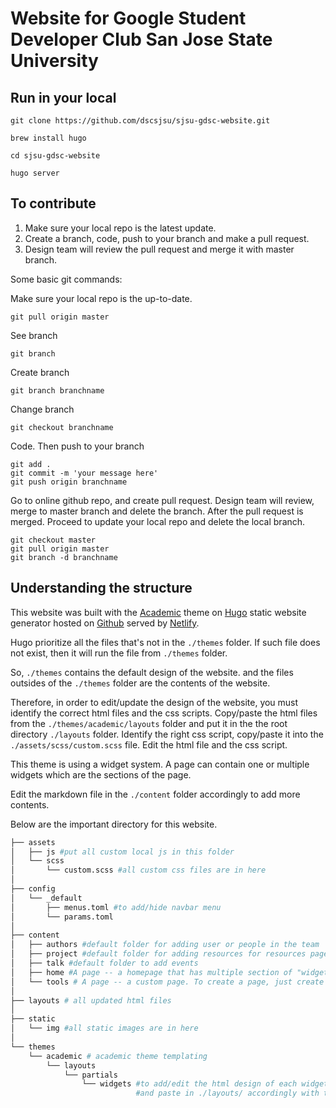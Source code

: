 # Website for Google Student Developer Club San Jose State University


## Run in your local

```
git clone https://github.com/dscsjsu/sjsu-gdsc-website.git 
```

```
brew install hugo
```
```
cd sjsu-gdsc-website
```


```
hugo server
```


## To contribute

1. Make sure your local repo is the latest update.
2. Create a branch, code, push to your branch and make a pull request. 
3. Design team will review the pull request and merge it with master branch. 

Some basic git commands:


Make sure your local repo is the up-to-date.
```
git pull origin master
```

See branch
```
git branch
```

Create branch
```
git branch branchname
```

Change branch
```
git checkout branchname
```

Code. Then push to your branch
```
git add .
git commit -m 'your message here'
git push origin branchname
```

Go to online github repo, and create pull request. 
Design team will review, merge to master branch and delete the branch.
After the pull request is merged. Proceed to update your local repo and delete the local branch. 

```
git checkout master
git pull origin master
git branch -d branchname
```

## Understanding the structure

This website was built with the [Academic](https://sourcethemes.com/academic/) theme on [Hugo](https://gohugo.io) static website generator hosted on [Github](https://github.com/dscsjsu/sjsu-gdsc-website) served by [Netlify](https://www.netlify.com).

Hugo prioritize all the files that's not in the `./themes` folder. If such file does not exist, then it will run the file from `./themes` folder. 

So, `./themes` contains the default design of the website. and the files outsides of the `./themes` folder are the contents of the website.

Therefore, in order to edit/update the design of the website, you must identify the correct html files and the css scripts. Copy/paste the html files from the `./themes/academic/layouts` folder and put it in the the root directory `./layouts` folder. 
Identify the right css script, copy/paste it into the `./assets/scss/custom.scss` file. Edit the html file and the css script. 

This theme is using a widget system. A page can contain one or multiple widgets which are the sections of the page. 

Edit the markdown file in the `./content` folder accordingly to add more contents. 

Below are the important directory for this website. 
```bash
├── assets
│   ├── js #put all custom local js in this folder
│   └── scss
│       └── custom.scss #all custom css files are in here
│
├── config
│   └── _default
│       ├── menus.toml #to add/hide navbar menu
│       └── params.toml 
│
├── content
│   ├── authors #default folder for adding user or people in the team
│   ├── project #default folder for adding resources for resources page (tools) page
│   ├── talk #default folder to add events
│   ├── home #A page -- a homepage that has multiple section of "widgets" in .md file
│   └── tools # A page -- a custom page. To create a page, just create a folder in ./content
│
├── layouts # all updated html files
│
├── static
│   └── img #all static images are in here
│
└── themes
    └── academic # academic theme templating
        └── layouts 
            └── partials 
                └── widgets #to add/edit the html design of each widgetr section. Copy from here
                            #and paste in ./layouts/ accordingly with the same hierarchy

```



